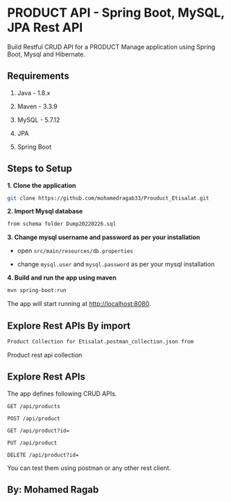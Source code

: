 # PRODUCT API - Spring Boot, MySQL, JPA Rest API 

Build Restful CRUD API for a  PRODUCT Manage application using Spring Boot, Mysql and Hibernate.

## Requirements

1. Java - 1.8.x

2. Maven - 3.3.9

3. MySQL - 5.7.12  
4. JPA
5. Spring Boot  

## Steps to Setup

**1. Clone the application**

```bash
git clone https://github.com/mohamedragab33/Prouduct_Etisalat.git
```

**2. Import Mysql database**

```bash
from schema folder Dump20220226.sql
```

**3. Change mysql username and password as per your installation**

+ open `src/main/resources/db.properties`

+ change `mysql.user` and `mysql.password` as per your mysql installation

**4. Build and run the app using maven**

```bash
mvn spring-boot:run
```

The app will start running at <http://localhost:8080>.

## Explore Rest APIs By import 

```bash
Product Collection for Etisalat.postman_collection.json from 
```
Product rest api collection

## Explore Rest APIs

The app defines following CRUD APIs.

    GET /api/products
    
    POST /api/product
    
    GET /api/product?id=
    
    PUT /api/product
    
    DELETE /api/product?id=

You can test them using postman or any other rest client.

## By: Mohamed Ragab
